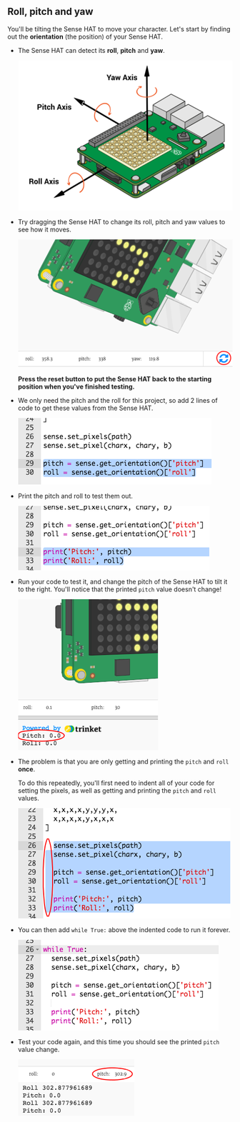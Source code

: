 ## Roll, pitch and yaw

You'll be tilting the Sense HAT to move your character. Let's start by finding out the **orientation** (the position) of your Sense HAT.

+ The Sense HAT can detect its **roll**, **pitch** and **yaw**.
    
    ![skärmdump](images/tightrope-rpy.png)

+ Try dragging the Sense HAT to change its roll, pitch and yaw values to see how it moves.
    
    ![skärmdump](images/tightrope-rpy-test.png)
    
    **Press the reset button to put the Sense HAT back to the starting position when you've finished testing.**

+ We only need the pitch and the roll for this project, so add 2 lines of code to get these values from the Sense HAT.
    
    ![skärmdump](images/tightrope-roll-pitch.png)

+ Print the pitch and roll to test them out.
    
    ![skärmdump](images/tightrope-roll-pitch-print.png)

+ Run your code to test it, and change the pitch of the Sense HAT to tilt it to the right. You'll notice that the printed `pitch` value doesn't change!
    
    ![skärmdump](images/tightrope-pitch-test.png)

+ The problem is that you are only getting and printing the `pitch` and `roll` **once**.
    
    To do this repeatedly, you'll first need to indent all of your code for setting the pixels, as well as getting and printing the `pitch` and `roll` values.
    
    ![skärmdump](images/tightrope-indent.png)

+ You can then add `while True:` above the indented code to run it forever.
    
    ![skärmdump](images/tightrope-forever.png)

+ Test your code again, and this time you should see the printed `pitch` value change.
    
    ![skärmdump](images/tightrope-pitch-test-fix.png)